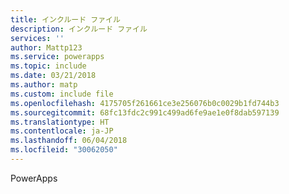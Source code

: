 ```yaml
---
title: インクルード ファイル
description: インクルード ファイル
services: ''
author: Mattp123
ms.service: powerapps
ms.topic: include
ms.date: 03/21/2018
ms.author: matp
ms.custom: include file
ms.openlocfilehash: 4175705f261661ce3e256076b0c0029b1fd744b3
ms.sourcegitcommit: 68fc13fdc2c991c499ad6fe9ae1e0f8dab597139
ms.translationtype: HT
ms.contentlocale: ja-JP
ms.lasthandoff: 06/04/2018
ms.locfileid: "30062050"
---
```

PowerApps